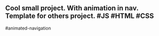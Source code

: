 ## Cool small project. With animation in nav. Template for others project. #JS #HTML #CSS
#animated-navigation
